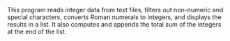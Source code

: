 This program reads integer data from text files, filters out non-numeric and special characters, converts Roman numerals to integers, and displays the results in a list. It also computes and appends the total sum of the integers at the end of the list.





